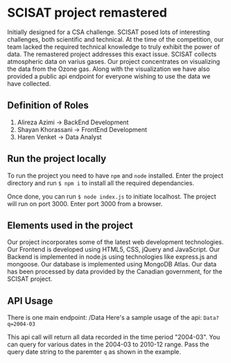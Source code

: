# SCISAT project remastered

Initially designed for a CSA challenge. SCISAT posed lots of interesting challenges, both scientific and technical. At the time of
the competition, our team lacked the required technical knowledge to truly exhibit the power of data. The remastered project addresses
this exact issue.
SCISAT collects atmospheric data on varius gases. Our project concentrates on visualizing the data from the Ozone gas. 
Along with the visualization we have also provided a public api endpoint for everyone wishing to use the data we have collected.

## Definition of Roles

1. Alireza Azimi -> BackEnd Development
2. Shayan Khorassani -> FrontEnd Development
3. Haren Venket -> Data Analyst

## Run the project locally

To run the project you need to have `npm` and `node` installed. 
Enter the project directory and run `$ npm i` to install all the required dependancies.

Once done, you can run `$ node index.js` to initiate localhost. The project will run on port 3000.
Enter port 3000 from a browser.

## Elements used in the project

Our project incorporates some of the latest web development technologies.
Our Frontend is developed using HTML5, CSS, jQuery and JavaScript.
Our Backend is implemented in node.js using technologies like express.js and mongoose.
Our database is implemented using MongoDB Atlas.
Our data has been processed by data provided by the Canadian government, for the SCISAT project.

## API Usage
There is one main endpoint:
/Data
Here's a sample usage of the api:
`Data?q=2004-03`

This api call will return all data recorded in the time period "2004-03".
You can query for various dates in the 2004-03 to 2010-12 range. Pass the query date string to the paremter `q` as shown in the example.
